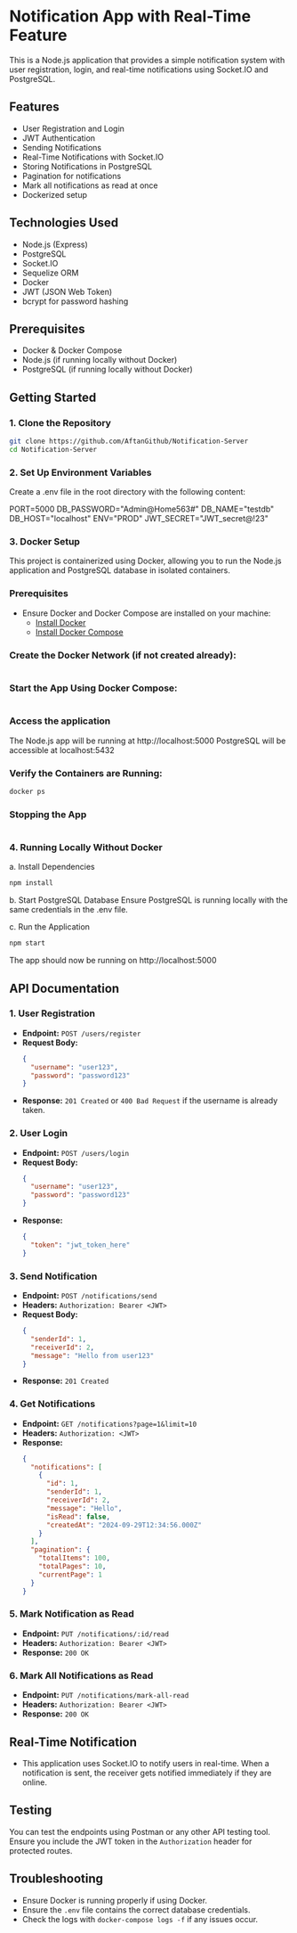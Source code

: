 # Notification App with Real-Time Feature

This is a Node.js application that provides a simple notification system with user registration, login, and real-time notifications using Socket.IO and PostgreSQL.

## **Features**
- User Registration and Login
- JWT Authentication
- Sending Notifications
- Real-Time Notifications with Socket.IO
- Storing Notifications in PostgreSQL
- Pagination for notifications
- Mark all notifications as read at once
- Dockerized setup

## **Technologies Used**
- Node.js (Express)
- PostgreSQL
- Socket.IO
- Sequelize ORM
- Docker
- JWT (JSON Web Token)
- bcrypt for password hashing

## **Prerequisites**
- Docker & Docker Compose
- Node.js (if running locally without Docker)
- PostgreSQL (if running locally without Docker)

## **Getting Started**

### **1. Clone the Repository**
```bash
git clone https://github.com/AftanGithub/Notification-Server
cd Notification-Server
```

### 2. Set Up Environment Variables
Create a .env file in the root directory with the following content:

PORT=5000
DB_PASSWORD="Admin@Home563#"
DB_NAME="testdb"
DB_HOST="localhost"
ENV="PROD"
JWT_SECRET="JWT_secret@!23"

### 3. **Docker Setup**

This project is containerized using Docker, allowing you to run the Node.js application and PostgreSQL database in isolated containers.

### **Prerequisites**

- Ensure Docker and Docker Compose are installed on your machine:
  - [Install Docker](https://docs.docker.com/get-docker/)
  - [Install Docker Compose](https://docs.docker.com/compose/install/)

### Create the Docker Network (if not created already): 
```docker network create my-network
```
### Start the App Using Docker Compose:
```docker-compose up -d
```
### Access the application
The Node.js app will be running at http://localhost:5000
PostgreSQL will be accessible at localhost:5432

### Verify the Containers are Running:
```bash 
docker ps
```
### Stopping the App
``` docker-compose down
```

### 4. **Running Locally Without Docker**
a. Install Dependencies
```bash
npm install
```
b. Start PostgreSQL Database
Ensure PostgreSQL is running locally with the same credentials in the .env file.

c. Run the Application
```bash
npm start
```
The app should now be running on http://localhost:5000


## **API Documentation**

### **1. User Registration**
- **Endpoint:** `POST /users/register`
- **Request Body:**
    ```json
    {
      "username": "user123",
      "password": "password123"
    }
    ```
- **Response:** `201 Created` or `400 Bad Request` if the username is already taken.

### **2. User Login**
- **Endpoint:** `POST /users/login`
- **Request Body:**
    ```json
    {
      "username": "user123",
      "password": "password123"
    }
    ```
- **Response:**
    ```json
    {
      "token": "jwt_token_here"
    }
    ```

### **3. Send Notification**
- **Endpoint:** `POST /notifications/send`
- **Headers:** `Authorization: Bearer <JWT>`
- **Request Body:**
    ```json
    {
      "senderId": 1,
      "receiverId": 2,
      "message": "Hello from user123"
    }
    ```
- **Response:** `201 Created`

### **4. Get Notifications**
- **Endpoint:** `GET /notifications?page=1&limit=10`
- **Headers:** `Authorization: <JWT>`
- **Response:**
    ```json
    {
      "notifications": [
        {
          "id": 1,
          "senderId": 1,
          "receiverId": 2,
          "message": "Hello",
          "isRead": false,
          "createdAt": "2024-09-29T12:34:56.000Z"
        }
      ],
      "pagination": {
        "totalItems": 100,
        "totalPages": 10,
        "currentPage": 1
      }
    }
    ```

### **5. Mark Notification as Read**
- **Endpoint:** `PUT /notifications/:id/read`
- **Headers:** `Authorization: Bearer <JWT>`
- **Response:** `200 OK`

### **6. Mark All Notifications as Read**
- **Endpoint:** `PUT /notifications/mark-all-read`
- **Headers:** `Authorization: Bearer <JWT>`
- **Response:** `200 OK`

## **Real-Time Notification**

- This application uses Socket.IO to notify users in real-time. When a notification is sent, the receiver gets notified immediately if they are online.

## **Testing**

You can test the endpoints using Postman or any other API testing tool. Ensure you include the JWT token in the `Authorization` header for protected routes.

## **Troubleshooting**

- Ensure Docker is running properly if using Docker.
- Ensure the `.env` file contains the correct database credentials.
- Check the logs with `docker-compose logs -f` if any issues occur.





